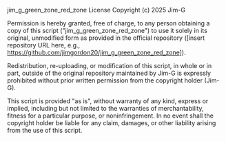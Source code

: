 jim_g_green_zone_red_zone License
Copyright (c) 2025 Jim-G

Permission is hereby granted, free of charge, to any person obtaining a copy of this script ("jim_g_green_zone_red_zone") to use it solely in its original, unmodified form as provided in the official repository ([insert repository URL here, e.g., https://github.com/jimgordon20/jim_g_green_zone_red_zone]).

Redistribution, re-uploading, or modification of this script, in whole or in part, outside of the original repository maintained by Jim-G is expressly prohibited without prior written permission from the copyright holder (Jim-G).

This script is provided "as is", without warranty of any kind, express or implied, including but not limited to the warranties of merchantability, fitness for a particular purpose, or noninfringement. In no event shall the copyright holder be liable for any claim, damages, or other liability arising from the use of this script.